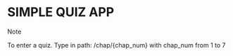 # SIMPLE QUIZ APP

> [!NOTE]
> To enter a quiz. Type in path: /chap/{chap_num} with chap_num from 1 to 7
